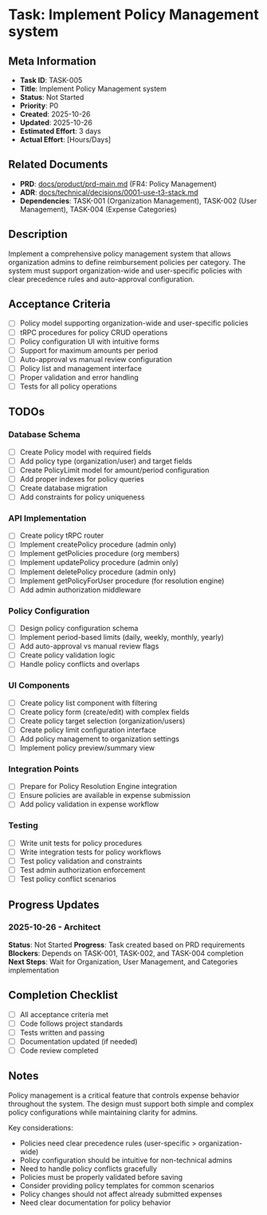 # Task: Implement Policy Management system

## Meta Information

- **Task ID**: TASK-005
- **Title**: Implement Policy Management system
- **Status**: Not Started
- **Priority**: P0
- **Created**: 2025-10-26
- **Updated**: 2025-10-26
- **Estimated Effort**: 3 days
- **Actual Effort**: [Hours/Days]

## Related Documents

- **PRD**: [docs/product/prd-main.md](../product/prd-main.md) (FR4: Policy Management)
- **ADR**: [docs/technical/decisions/0001-use-t3-stack.md](../technical/decisions/0001-use-t3-stack.md)
- **Dependencies**: TASK-001 (Organization Management), TASK-002 (User Management), TASK-004 (Expense Categories)

## Description

Implement a comprehensive policy management system that allows organization admins to define reimbursement policies per category. The system must support organization-wide and user-specific policies with clear precedence rules and auto-approval configuration.

## Acceptance Criteria

- [ ] Policy model supporting organization-wide and user-specific policies
- [ ] tRPC procedures for policy CRUD operations
- [ ] Policy configuration UI with intuitive forms
- [ ] Support for maximum amounts per period
- [ ] Auto-approval vs manual review configuration
- [ ] Policy list and management interface
- [ ] Proper validation and error handling
- [ ] Tests for all policy operations

## TODOs

### Database Schema
- [ ] Create Policy model with required fields
- [ ] Add policy type (organization/user) and target fields
- [ ] Create PolicyLimit model for amount/period configuration
- [ ] Add proper indexes for policy queries
- [ ] Create database migration
- [ ] Add constraints for policy uniqueness

### API Implementation
- [ ] Create policy tRPC router
- [ ] Implement createPolicy procedure (admin only)
- [ ] Implement getPolicies procedure (org members)
- [ ] Implement updatePolicy procedure (admin only)
- [ ] Implement deletePolicy procedure (admin only)
- [ ] Implement getPolicyForUser procedure (for resolution engine)
- [ ] Add admin authorization middleware

### Policy Configuration
- [ ] Design policy configuration schema
- [ ] Implement period-based limits (daily, weekly, monthly, yearly)
- [ ] Add auto-approval vs manual review flags
- [ ] Create policy validation logic
- [ ] Handle policy conflicts and overlaps

### UI Components
- [ ] Create policy list component with filtering
- [ ] Create policy form (create/edit) with complex fields
- [ ] Create policy target selection (organization/users)
- [ ] Create policy limit configuration interface
- [ ] Add policy management to organization settings
- [ ] Implement policy preview/summary view

### Integration Points
- [ ] Prepare for Policy Resolution Engine integration
- [ ] Ensure policies are available in expense submission
- [ ] Add policy validation in expense workflow

### Testing
- [ ] Write unit tests for policy procedures
- [ ] Write integration tests for policy workflows
- [ ] Test policy validation and constraints
- [ ] Test admin authorization enforcement
- [ ] Test policy conflict scenarios

## Progress Updates

### 2025-10-26 - Architect
**Status**: Not Started
**Progress**: Task created based on PRD requirements
**Blockers**: Depends on TASK-001, TASK-002, and TASK-004 completion
**Next Steps**: Wait for Organization, User Management, and Categories implementation

## Completion Checklist

- [ ] All acceptance criteria met
- [ ] Code follows project standards
- [ ] Tests written and passing
- [ ] Documentation updated (if needed)
- [ ] Code review completed

## Notes

Policy management is a critical feature that controls expense behavior throughout the system. The design must support both simple and complex policy configurations while maintaining clarity for admins.

Key considerations:
- Policies need clear precedence rules (user-specific > organization-wide)
- Policy configuration should be intuitive for non-technical admins
- Need to handle policy conflicts gracefully
- Policies must be properly validated before saving
- Consider providing policy templates for common scenarios
- Policy changes should not affect already submitted expenses
- Need clear documentation for policy behavior